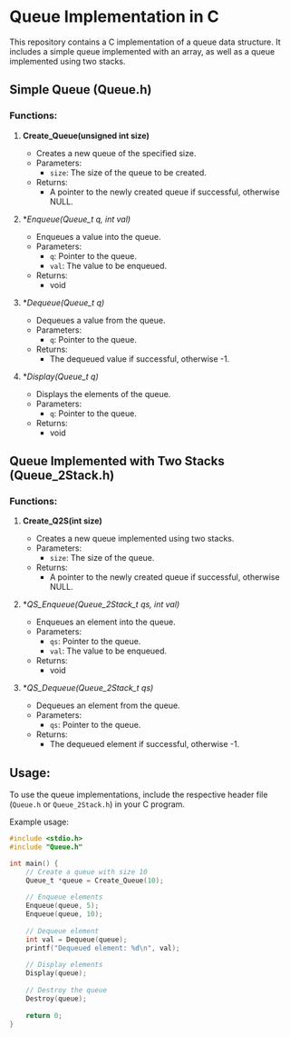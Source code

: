 


# Queue Implementation in C

This repository contains a C implementation of a queue data structure. It includes a simple queue implemented with an array, as well as a queue implemented using two stacks.

## Simple Queue (Queue.h)

### Functions:

1. **Create_Queue(unsigned int size)**
   - Creates a new queue of the specified size.
   - Parameters:
     - `size`: The size of the queue to be created.
   - Returns:
     - A pointer to the newly created queue if successful, otherwise NULL.

2. **Enqueue(Queue_t *q, int val)**
   - Enqueues a value into the queue.
   - Parameters:
     - `q`: Pointer to the queue.
     - `val`: The value to be enqueued.
   - Returns:
     - void

3. **Dequeue(Queue_t *q)**
   - Dequeues a value from the queue.
   - Parameters:
     - `q`: Pointer to the queue.
   - Returns:
     - The dequeued value if successful, otherwise -1.

4. **Display(Queue_t *q)**
   - Displays the elements of the queue.
   - Parameters:
     - `q`: Pointer to the queue.
   - Returns:
     - void

## Queue Implemented with Two Stacks (Queue_2Stack.h)

### Functions:

1. **Create_Q2S(int size)**
   - Creates a new queue implemented using two stacks.
   - Parameters:
     - `size`: The size of the queue.
   - Returns:
     - A pointer to the newly created queue if successful, otherwise NULL.

2. **QS_Enqueue(Queue_2Stack_t *qs, int val)**
   - Enqueues an element into the queue.
   - Parameters:
     - `qs`: Pointer to the queue.
     - `val`: The value to be enqueued.
   - Returns:
     - void

3. **QS_Dequeue(Queue_2Stack_t *qs)**
   - Dequeues an element from the queue.
   - Parameters:
     - `qs`: Pointer to the queue.
   - Returns:
     - The dequeued element if successful, otherwise -1.

## Usage:

To use the queue implementations, include the respective header file (`Queue.h` or `Queue_2Stack.h`) in your C program.

Example usage:
```c
#include <stdio.h>
#include "Queue.h"

int main() {
    // Create a queue with size 10
    Queue_t *queue = Create_Queue(10);
    
    // Enqueue elements
    Enqueue(queue, 5);
    Enqueue(queue, 10);
    
    // Dequeue element
    int val = Dequeue(queue);
    printf("Dequeued element: %d\n", val);
    
    // Display elements
    Display(queue);
    
    // Destroy the queue
    Destroy(queue);
    
    return 0;
}
```

